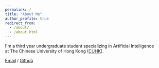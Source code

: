 ```yaml
---
permalink: /
title: "About Me"
author_profile: true
redirect_from: 
  - /about/
  - /about.html
---
```


I'm a third year undergraduate student specializing in Artificial Intelligence at The Chinese University of Hong Kong ([CUHK](https://www.cuhk.edu.hk/english/index.html)).

[Email](mailto:jtqin@link.cuhk.edu.hk) / [Github](https://github.com/clearlove43967)
